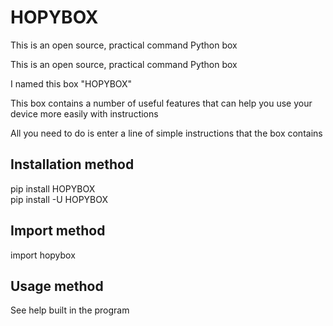 # HOPYBOX
This is an open source, practical command Python box

This is an open source, practical command Python box

I named this box "HOPYBOX"

This box contains a number of useful features that can help you use your device more easily with instructions

All you need to do is enter a line of simple instructions that the box contains



## Installation method
pip install HOPYBOX                        
pip install -U HOPYBOX

## Import method
import hopybox

## Usage method
See help built in the program
